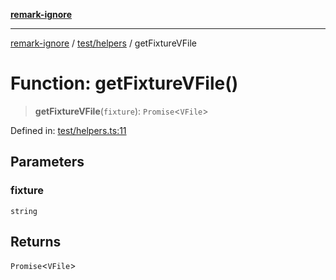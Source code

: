 [**remark-ignore**](../../../README.md)

***

[remark-ignore](../../../README.md) / [test/helpers](../README.md) / getFixtureVFile

# Function: getFixtureVFile()

> **getFixtureVFile**(`fixture`): `Promise`\<`VFile`\>

Defined in: [test/helpers.ts:11](https://github.com/Xunnamius/unified-utils/blob/a4f71008c0749e4915e4bdc7b10c0735df17a6c6/packages/remark-ignore/test/helpers.ts#L11)

## Parameters

### fixture

`string`

## Returns

`Promise`\<`VFile`\>
